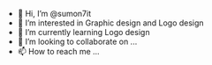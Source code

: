 - 👋 Hi, I’m @sumon7it
- 👀 I’m interested in Graphic design and Logo design
- 🌱 I’m currently learning Logo design
- 💞️ I’m looking to collaborate on ...
- 📫 How to reach me ...

<!---
sumon7it/sumon7it is a ✨ special ✨ repository because its `README.md` (this file) appears on your GitHub profile.
You can click the Preview link to take a look at your changes.
--->
